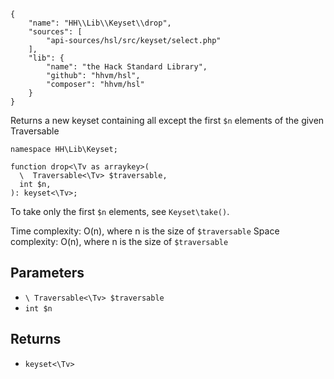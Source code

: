 ``` yamlmeta
{
    "name": "HH\\Lib\\Keyset\\drop",
    "sources": [
        "api-sources/hsl/src/keyset/select.php"
    ],
    "lib": {
        "name": "the Hack Standard Library",
        "github": "hhvm/hsl",
        "composer": "hhvm/hsl"
    }
}
```




Returns a new keyset containing all except the first ` $n ` elements of
the given Traversable




``` Hack
namespace HH\Lib\Keyset;

function drop<\Tv as arraykey>(
  \  Traversable<\Tv> $traversable,
  int $n,
): keyset<\Tv>;
```




To take only the first ` $n ` elements, see `` Keyset\take() ``.




Time complexity: O(n), where n is the size of ` $traversable `
Space complexity: O(n), where n is the size of `` $traversable ``




## Parameters




+ ` \ Traversable<\Tv> $traversable `
+ ` int $n `




## Returns




* ` keyset<\Tv> `
<!-- HHAPIDOC -->
